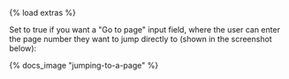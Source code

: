 {% load extras %}

Set to true if you want a "Go to page" input field, where the user can enter
the page number they want to jump directly to (shown in the screenshot below):

{% docs_image "jumping-to-a-page" %}
